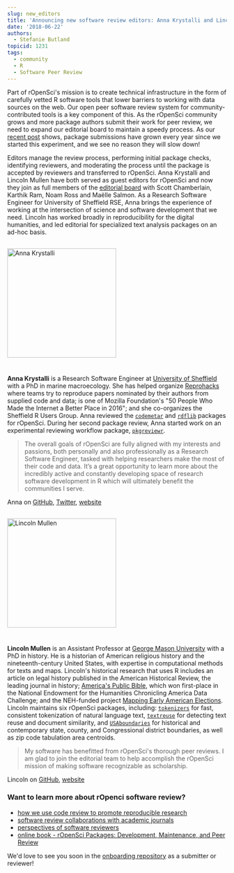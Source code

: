 ```yaml
---
slug: new_editors
title: 'Announcing new software review editors: Anna Krystalli and Lincoln Mullen'
date: '2018-06-22'
authors:
  - Stefanie Butland
topicid: 1231
tags:
  - community
  - R
  - Software Peer Review
---
```

Part of rOpenSci's mission is to create technical infrastructure in the form of carefully vetted R software tools that lower barriers to working with data sources on the web. Our open peer software review system for community-contributed tools is a key component of this. As the rOpenSci community grows and more package authors submit their work for peer review, we need to expand our editorial board to maintain a speedy process. As our [recent post](/blog/2018/05/03/onboarding-is-work/#work-done-by-editors) shows, package submissions have grown every year since we started this experiment, and we see no reason they will slow down!

Editors manage the review process, performing initial package checks, identifying reviewers, and moderating the process until the package is accepted by reviewers and transferred to rOpenSci. Anna Krystalli and Lincoln Mullen have both served as guest editors for rOpenSci and now they join as full members of the [editorial board](https://devguide.ropensci.org/softwarereviewintro.html#associateditors) with Scott Chamberlain, Karthik Ram, Noam Ross and Maëlle Salmon. As a Research Software Engineer for University of Sheffield RSE, Anna brings the experience of working at the intersection of science and software development that we need. Lincoln has worked broadly in reproducibility for the digital humanities, and led editorial for specialized text analysis packages on an ad-hoc basis.

<!---<img src="/img/blog-images/2018-06-22-new-editors/anna-krystalli.jpg" alt="Anna Krystalli" style="margin: 0px 20px; width: 250px;" align="left"> _quote from Anna_ --->

<div style="overflow: hidden; width: 100%;">
<img src="/img/blog-images/2018-06-22-new-editors/anna-krystalli.jpg" alt="Anna Krystalli" style="margin: 15px 25px 25px 0px; width: 250px;" align="left">
</div>

**Anna Krystalli** is a Research Software Engineer at [University of Sheffield](https://rse.shef.ac.uk/) with a PhD in marine macroecology. She has helped organize [Reprohacks](https://sheffield-university.shinyapps.io/ReproHack_CCMcr//) where teams try to reproduce papers nominated by their authors from supplied code and data; is one of Mozilla Foundation's "50 People Who Made the Internet a Better Place in 2016"; and she co-organizes the Sheffield R Users Group. Anna reviewed the [`codemetar`](https://github.com/ropensci/software-review/issues/130) and [`rdflib`](https://github.com/ropensci/software-review/issues/169) packages for rOpenSci. During her second package review, Anna started work on an experimental reviewing workflow package, [`pkgreviewr`](https://github.com/ropenscilabs/pkgreviewr).

> The overall goals of rOpenSci are fully aligned with my interests and passions, both personally and also professionally as a Research Software Engineer, tasked with helping researchers make the most of their code and data. It’s a great opportunity to learn more about the incredibly active and constantly developing space of research software development in R which will ultimately benefit the communities I serve.

Anna on [GitHub](https://github.com/annakrystalli), [Twitter](https://twitter.com/annakrystalli), [website](https://annakrystalli.me/)

<!---<img src="/img/blog-images/2018-06-22-new-editors/lincoln-mullen.jpg" alt="Lincoln Mullen" style="margin: 0px 20px; width: 250px;" align="left">  _quote from Lincoln_ --->

<div style="overflow: hidden; width: 100%;">
<img src="/img/blog-images/2018-06-22-new-editors/lincoln-mullen.jpg" alt="Lincoln Mullen" style="margin: 15px 25px 25px 0px; width: 250px;" align="left">
</div>

**Lincoln Mullen** is an Assistant Professor at [George Mason University](https://historyarthistory.gmu.edu/) with a PhD in history. He is a historian of American religious history and the nineteenth-century United States, with expertise in computational methods for texts and maps. Lincoln's historical research that uses R includes an article on legal history published in the American Historical Review, the leading journal in history; [America's Public Bible](https://americaspublicbible.org/), which won first-place in the National Endowment for the Humanities Chronicling America Data Challenge; and the NEH-funded project [Mapping Early American Elections](http://earlyamericanelections.org/). Lincoln maintains six rOpenSci packages, including: [`tokenizers`](https://github.com/ropensci/tokenizers) for fast, consistent tokenization of natural language text, [`textreuse`](https://github.com/ropensci/textreuse) for detecting text reuse and document similarity, and [`USAboundaries`](https://github.com/ropensci/USAboundaries) for historical and contemporary state, county, and Congressional district boundaries, as well as zip code tabulation area centroids.

> My software has benefitted from rOpenSci's thorough peer reviews. I am glad to join the editorial team to help accomplish the rOpenSci mission of making software recognizable as scholarship.

Lincoln on [GitHub](https://github.com/lmullen), [website](https://lincolnmullen.com/)

### Want to learn more about rOpenci software review?
- [how we use code review to promote reproducible research](/blog/2017/09/01/nf-softwarereview/)
- [software review collaborations with academic journals](/blog/2017/11/29/review-collaboration-mee/)
- [perspectives of software reviewers](/tags/reviewer/)
- [online book - rOpenSci Packages: Development, Maintenance, and Peer Review](https://devguide.ropensci.org/)

We'd love to see you soon in the [onboarding repository](https://github.com/ropensci/software-review) as a submitter or reviewer!
